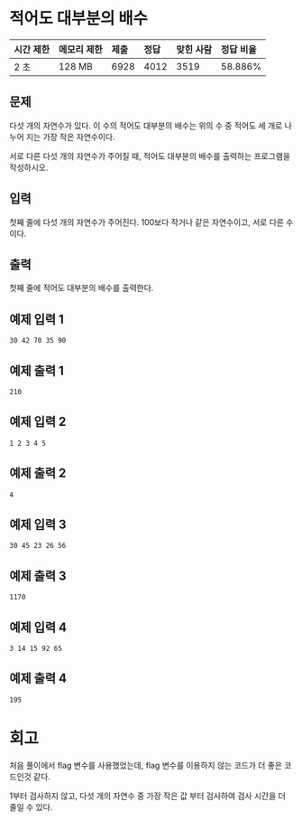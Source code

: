 # 적어도 대부분의 배수

| 시간 제한 | 메모리 제한 | 제출 | 정답 | 맞힌 사람 | 정답 비율 |
| :-------- | :---------- | :--- | :--- | :-------- | :-------- |
| 2 초      | 128 MB      | 6928 | 4012 | 3519      | 58.886%   |

## 문제

다섯 개의 자연수가 있다. 이 수의 적어도 대부분의 배수는 위의 수 중 적어도 세 개로 나누어 지는 가장 작은 자연수이다.

서로 다른 다섯 개의 자연수가 주어질 때, 적어도 대부분의 배수를 출력하는 프로그램을 작성하시오.

## 입력

첫째 줄에 다섯 개의 자연수가 주어진다. 100보다 작거나 같은 자연수이고, 서로 다른 수이다.

## 출력

첫째 줄에 적어도 대부분의 배수를 출력한다.

## 예제 입력 1 

```
30 42 70 35 90
```

## 예제 출력 1 

```
210
```

## 예제 입력 2 

```
1 2 3 4 5
```

## 예제 출력 2 

```
4
```

## 예제 입력 3 

```
30 45 23 26 56
```

## 예제 출력 3 

```
1170
```

## 예제 입력 4 

```
3 14 15 92 65
```

## 예제 출력 4 

```
195
```

# 회고

처음 풀이에서 flag 변수를 사용했었는데, flag 변수를 이용하지 않는 코드가 더 좋은 코드인것 같다.

1부터 검사하지 않고, 다섯 개의 자연수 중 가장 작은 값 부터 검사하여 검사 시간을 더 줄일 수 있다.
